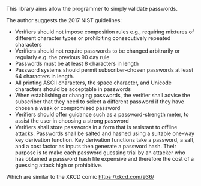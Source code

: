 This library aims allow the programmer to simply validate passwords. 

The author suggests the 2017 NIST guidelines:
* Verifiers should not impose composition rules e.g., requiring mixtures of different character types or prohibiting consecutively repeated characters
* Verifiers should not require passwords to be changed arbitrarily or regularly e.g. the previous 90 day rule
* Passwords must be at least 8 characters in length
* Password systems should permit subscriber-chosen passwords at least 64 characters in length.
* All printing ASCII characters, the space character, and Unicode characters should be acceptable in passwords
* When establishing or changing passwords, the verifier shall advise the subscriber that they need to select a different password if they have chosen a weak or compromised password
* Verifiers should offer guidance such as a password-strength meter, to assist the user in choosing a strong password
* Verifiers shall store passwords in a form that is resistant to offline attacks. Passwords shall be salted and hashed using a suitable one-way key derivation function. Key derivation functions take a password, a salt, and a cost factor as inputs then generate a password hash. Their purpose is to make each password guessing trial by an attacker who has obtained a password hash file expensive and therefore the cost of a guessing attack high or prohibitive.

Which are similar to the XKCD comic https://xkcd.com/936/


